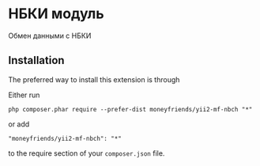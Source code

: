НБКИ модуль
===========
Обмен данными с НБКИ

Installation
------------

The preferred way to install this extension is through

Either run

```
php composer.phar require --prefer-dist moneyfriends/yii2-mf-nbch "*"
```

or add

```
"moneyfriends/yii2-mf-nbch": "*"
```

to the require section of your `composer.json` file.

